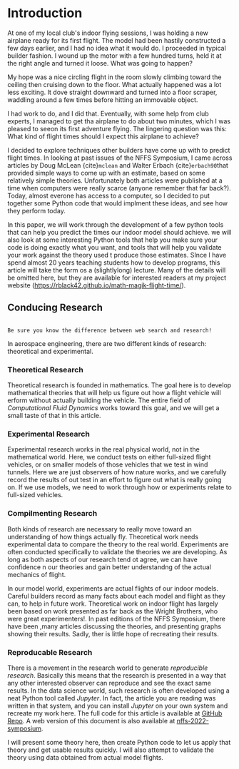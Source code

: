 # Introduction

At one of my local club's indoor flying sessions, I was holding a new airplane
ready for its first flight. The model had been hastily constructed a few days
earlier, and I had no idea what it would do. I proceeded in typical builder
fashion. I wound up the motor with a few hundred turns, held it at the right
angle and turned it loose. What was going to happen?

My hope was a nice circling flight in the room slowly climbing toward the
ceiling then cruising down to the floor. What actually happened was a lot less
exciting. It dove straight downward  and turned into a floor scraper, waddling
around a few times before hitting an immovable object.

I had work to do, and I did that. Eventually, with some help from club experts,
I managed to get tha airplane to do about two minutes, which I was pleased to
seeon its first adventure flying. The lingering question was this: What kind of
flight times should I expect this airplane to achieve?

I decided to  explore techniques other builders have come up with to predict
flight times. In looking at past issues of the NFFS Symposium, I came across
articles by Doug McLean {cite}`mclean` and Walter Erbach {cite}`erbach90`that
provided simple ways to come up with an estimate, based on some relatively
simple theories. Unfortunately both articles were published at a time when
computers were really scarce (anyone remember that far back?). Today, almost
everone has access to a computer, so I decided to put together some Python code
that would implment these ideas, and see how they perform today.

In this paper, we will work through the development of a few python tools that
can help you predict the times our indoor model should achieve. we will also
look at some interesting Python tools that help you make sure your code is
doing exactly what you want, and tools that will help you validate your work
against the theory used t produce those estimates. SInce I have spend almost 20
years teaching students how to develop programs, this article will take the
form os a (slightlylong) lecture. Many of the details will be omitted here, but
they are available for interested readers at my project website
(https://rblack42.github.io/math-magik-flight-time/).

## Conducing Research

```{note}

Be sure you know the difference between web search and research!
```

In aerospace engineering, there are two different kinds of research:
theoretical and experimental.

### Theoretical Research

Theoretical research is founded in mathematics. The goal here is to develop
mathematical theories that will help us figure out how a flight vehicle will
erform without actually building the vehicle. The entire field of *Computational
Fluid Dynamics* works toward this goal, and we will get a small taste of that
in this article.

### Experimental Research

Experimental research works in the real physical world, not in the mathematical
world. Here, we conduct tests on either full-sized flight vehicles, or on
smaller models of those vehicles that we test in wind tunnels. Here we are just
observers of how nature works, and we carefully record the results of out test
in an effort to figure out what is really going on. If we use models, we need to
work through how or experiments relate to full-sized vehicles.

### Compilmenting Research

Both kinds of research are necessary to really move toward an understanding of
how things actually fly. Theoretical work needs experimental data to compare
the theory to the real world. Experiments are often conducted specifically to
validate the theories we are developing. As long as both aspects of our research
tend ot agree, we can have confidence n our theories and gain better
understandng of the actual mechanics of flight.

In our model world, experiments are actual flights of our indoor models. Careful
builders record as many facts about each model and flight as they can, to help
in future work. Theoretical work on indoor flight has largely been based on
work presented as far back as the Wright Brothers, who were great
experimenters!. In past editions of the NFFS Symposium, there have been ,many
articles discussing the theories, and presenting graphs showing their results.
Sadly, ther is little hope of recreating their results.

### Reproducable Research

There is a movement in the research world to generate *reproducible research*.
Basically this means that the research is presented in a way that any other
interested observer can reproduce and see the exact same results. In the data
science world, such research is often developed using a neat Python tool called
*Jupyter*. In fact, the article you are reading was written in that system, and
you can install *Jupyter* on your own system and recreate my work here. The
full code for this article is available at [GitHub
Repo](https://github.com/rblack42/nffs-2022-symposium/). A web version of this
document is also available at
[nffs-2022-symposium](https://rblack42.github.io/nffs-2022-symposium/).

I will present some theory here, then create Python code to let us apply that
theory and get usable results quickly. I will also attempt to validate the theory
using data obtained from actual model flights.
